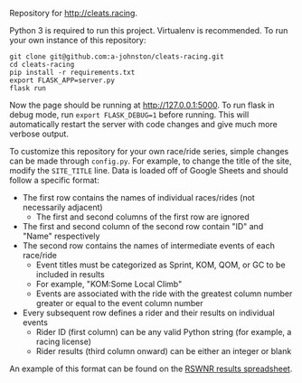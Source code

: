 Repository for <http://cleats.racing>.

Python 3 is required to run this project. Virtualenv is recommended. To run your own instance of this repository:

```
git clone git@github.com:a-johnston/cleats-racing.git
cd cleats-racing
pip install -r requirements.txt
export FLASK_APP=server.py
flask run
```

Now the page should be running at <http://127.0.0.1:5000>. To run flask in debug mode, run `export FLASK_DEBUG=1` before running. This will automatically restart the server with code changes and give much more verbose output.

To customize this repository for your own race/ride series, simple changes can be made through `config.py`. For example, to change the title of the site, modify the `SITE_TITLE` line. Data is loaded off of Google Sheets and should follow a specific format:
 - The first row contains the names of individual races/rides (not necessarily adjacent)
   * The first and second columns of the first row are ignored
 - The first and second column of the second row contain "ID" and "Name" respectively
 - The second row contains the names of intermediate events of each race/ride
   * Event titles must be categorized as Sprint, KOM, QOM, or GC to be included in results
   * For example, "KOM:Some Local Climb"
   * Events are associated with the ride with the greatest column number greater or equal to the event column number
 - Every subsequent row defines a rider and their results on individual events
   * Rider ID (first column) can be any valid Python string (for example, a racing license)
   * Rider results (third column onward) can be either an integer or blank

An example of this format can be found on the [RSWNR results spreadsheet](https://docs.google.com/spreadsheets/d/11uhc4wGjhvH5T-M6RTt9kyMA6oDoEJrDjxZZo_7chuA/edit?usp=sharing).
